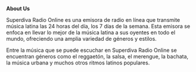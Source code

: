 **About Us**

Superdiva Radio Online es una emisora de radio en línea que transmite música latina las 24 horas del día, los 7 días de la semana. Esta emisora se enfoca en llevar lo mejor de la música latina a sus oyentes en todo el mundo, ofreciendo una amplia variedad de géneros y estilos.

Entre la música que se puede escuchar en Superdiva Radio Online se encuentran géneros como el reggaetón, la salsa, el merengue, la bachata, la música urbana y muchos otros ritmos latinos populares.


